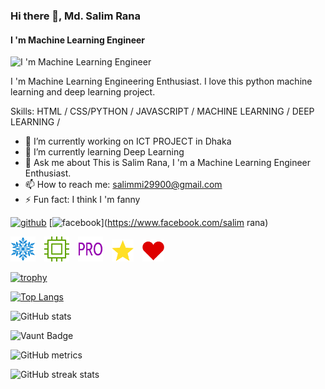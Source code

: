 ### Hi there 👋, Md. Salim Rana
#### I 'm Machine Learning Engineer
![I 'm Machine Learning Engineer](file:///C:/Users/ac/Downloads/salim%20banner.jpg)

I 'm Machine Learning Engineering Enthusiast. I love this python machine learning and deep learning project. 

Skills: HTML / CSS/PYTHON / JAVASCRIPT / MACHINE LEARNING / DEEP LEARNING / 

- 🔭 I’m currently working on ICT PROJECT in Dhaka 
- 🌱 I’m currently learning Deep Learning 
- 💬 Ask me about This is Salim Rana, I 'm a Machine Learning Engineer Enthusiast. 
- 📫 How to reach me: salimmi29900@gmail.com 
- ⚡ Fun fact: I think I 'm fanny 


[<img src='https://cdn.jsdelivr.net/npm/simple-icons@3.0.1/icons/github.svg' alt='github' height='40'>](https://github.com/salimrana12)  [<img src='https://cdn.jsdelivr.net/npm/simple-icons@3.0.1/icons/facebook.svg' alt='facebook' height='40'>](https://www.facebook.com/salim rana)  

<a href='https://archiveprogram.github.com/'><img src='https://raw.githubusercontent.com/acervenky/animated-github-badges/master/assets/acbadge.gif' width='40' height='40'></a> <a href='https://docs.github.com/en/developers'><img src='https://raw.githubusercontent.com/acervenky/animated-github-badges/master/assets/devbadge.gif' width='40' height='40'></a> <a href='https://github.com/pricing'><img src='https://raw.githubusercontent.com/acervenky/animated-github-badges/master/assets/pro.gif' width='40' height='40'></a> <a href='https://stars.github.com/'><img src='https://raw.githubusercontent.com/acervenky/animated-github-badges/master/assets/starbadge.gif' width='35' height='35'></a> <a href='https://docs.github.com/en/github/supporting-the-open-source-community-with-github-sponsors'><img src='https://raw.githubusercontent.com/acervenky/animated-github-badges/master/assets/sponsorbadge.gif' width='35' height='35'></a> 

[![trophy](https://github-profile-trophy.vercel.app/?username=salimrana12)](https://github.com/ryo-ma/github-profile-trophy)

[![Top Langs](https://github-readme-stats.vercel.app/api/top-langs/?username=salimrana12)](https://github.com/anuraghazra/github-readme-stats)

![GitHub stats](https://github-readme-stats.vercel.app/api?username=salimrana12&show_icons=true&count_private=true)  

![Vaunt Badge](https://api.vaunt.dev/v1/github/entities/salimrana12/contributions?format=svg&private=true)  

![GitHub metrics](https://metrics.lecoq.io/salimrana12)  

![GitHub streak stats](https://streak-stats.demolab.com/?user=salimrana12)  

